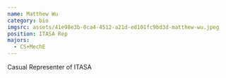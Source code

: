 ```yaml
---
name: Matthew Wu
category: bio
imgsrc: assets/41e98e3b-0ca4-4512-a21d-ed101fc9bd3d-matthew-wu.jpeg
position: ITASA Rep
majors:
  - CS+MechE
---
```

Casual Representer of ITASA